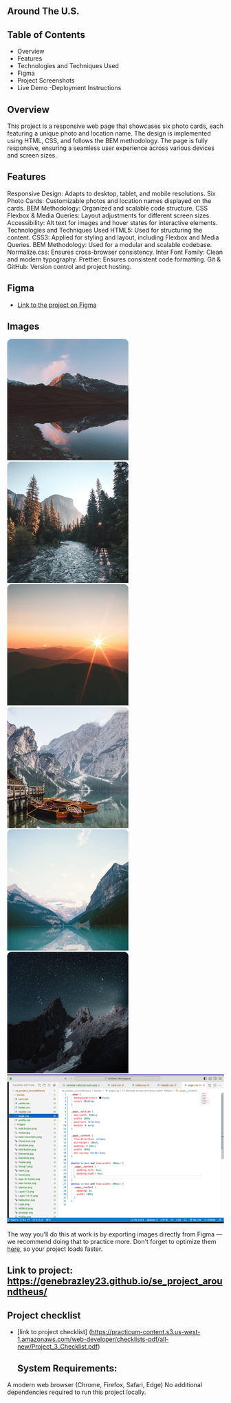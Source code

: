 ## Around The U.S.

## Table of Contents
- Overview
- Features
- Technologies and Techniques Used
- Figma
- Project Screenshots
- Live Demo
-Deployment Instructions

## Overview
This project is a responsive web page that showcases six photo cards, each featuring a unique photo and location name. The design is implemented using HTML, CSS, and follows the BEM methodology. The page is fully responsive, ensuring a seamless user experience across various devices and screen sizes.

## Features
Responsive Design: Adapts to desktop, tablet, and mobile resolutions.
Six Photo Cards: Customizable photos and location names displayed on the cards.
BEM Methodology: Organized and scalable code structure.
CSS Flexbox & Media Queries: Layout adjustments for different screen sizes.
Accessibility: Alt text for images and hover states for interactive elements.
Technologies and Techniques Used
HTML5: Used for structuring the content.
CSS3: Applied for styling and layout, including Flexbox and Media Queries.
BEM Methodology: Used for a modular and scalable codebase.
Normalize.css: Ensures cross-browser consistency.
Inter Font Family: Clean and modern typography.
Prettier: Ensures consistent code formatting.
Git & GitHub: Version control and project hosting.


## Figma

- [Link to the project on Figma](https://www.figma.com/file/ii4xxsJ0ghevUOcssTlHZv/Sprint-3%3A-Around-the-US?node-id=0%3A1)

## Images

![Alt text](images/vanoise-national-park.png)
![Alt text](<images/yosemite-valley(1).jpg>)
![Alt text](images/bald-mountains.png)
![Alt text](images/lago-di-braies.png)
![Alt text](images/lake-louise.png)
![Alt text](images/latemar.png)
![project sreenshot](images/Screen%20Shot%202024-06-13%20at%207.09.09%20PM.png)

The way you'll do this at work is by exporting images directly from Figma — we recommend doing that to practice more. Don't forget to optimize them [here](https://tinypng.com/), so your project loads faster.

## Link to project: https://genebrazley23.github.io/se_project_aroundtheus/

## Project checklist

- [link to project checklist] (https://practicum-content.s3.us-west-1.amazonaws.com/web-developer/checklists-pdf/all-new/Project_3_Checklist.pdf)

  ## System Requirements:

A modern web browser (Chrome, Firefox, Safari, Edge)
No additional dependencies required to run this project locally.

